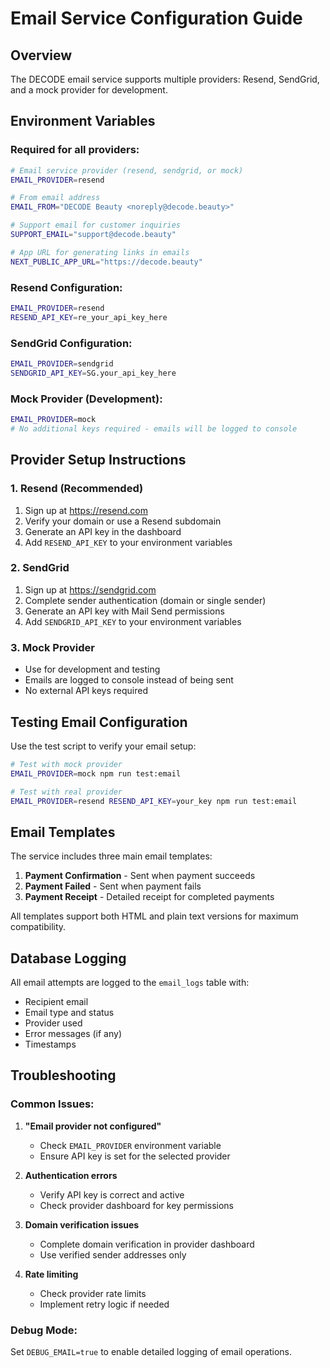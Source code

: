 # Email Service Configuration Guide

## Overview
The DECODE email service supports multiple providers: Resend, SendGrid, and a mock provider for development.

## Environment Variables

### Required for all providers:
```bash
# Email service provider (resend, sendgrid, or mock)
EMAIL_PROVIDER=resend

# From email address
EMAIL_FROM="DECODE Beauty <noreply@decode.beauty>"

# Support email for customer inquiries
SUPPORT_EMAIL="support@decode.beauty"

# App URL for generating links in emails
NEXT_PUBLIC_APP_URL="https://decode.beauty"
```

### Resend Configuration:
```bash
EMAIL_PROVIDER=resend
RESEND_API_KEY=re_your_api_key_here
```

### SendGrid Configuration:
```bash
EMAIL_PROVIDER=sendgrid
SENDGRID_API_KEY=SG.your_api_key_here
```

### Mock Provider (Development):
```bash
EMAIL_PROVIDER=mock
# No additional keys required - emails will be logged to console
```

## Provider Setup Instructions

### 1. Resend (Recommended)
1. Sign up at https://resend.com
2. Verify your domain or use a Resend subdomain
3. Generate an API key in the dashboard
4. Add `RESEND_API_KEY` to your environment variables

### 2. SendGrid
1. Sign up at https://sendgrid.com
2. Complete sender authentication (domain or single sender)
3. Generate an API key with Mail Send permissions
4. Add `SENDGRID_API_KEY` to your environment variables

### 3. Mock Provider
- Use for development and testing
- Emails are logged to console instead of being sent
- No external API keys required

## Testing Email Configuration

Use the test script to verify your email setup:

```bash
# Test with mock provider
EMAIL_PROVIDER=mock npm run test:email

# Test with real provider
EMAIL_PROVIDER=resend RESEND_API_KEY=your_key npm run test:email
```

## Email Templates

The service includes three main email templates:

1. **Payment Confirmation** - Sent when payment succeeds
2. **Payment Failed** - Sent when payment fails
3. **Payment Receipt** - Detailed receipt for completed payments

All templates support both HTML and plain text versions for maximum compatibility.

## Database Logging

All email attempts are logged to the `email_logs` table with:
- Recipient email
- Email type and status
- Provider used
- Error messages (if any)
- Timestamps

## Troubleshooting

### Common Issues:

1. **"Email provider not configured"**
   - Check `EMAIL_PROVIDER` environment variable
   - Ensure API key is set for the selected provider

2. **Authentication errors**
   - Verify API key is correct and active
   - Check provider dashboard for key permissions

3. **Domain verification issues**
   - Complete domain verification in provider dashboard
   - Use verified sender addresses only

4. **Rate limiting**
   - Check provider rate limits
   - Implement retry logic if needed

### Debug Mode:
Set `DEBUG_EMAIL=true` to enable detailed logging of email operations.